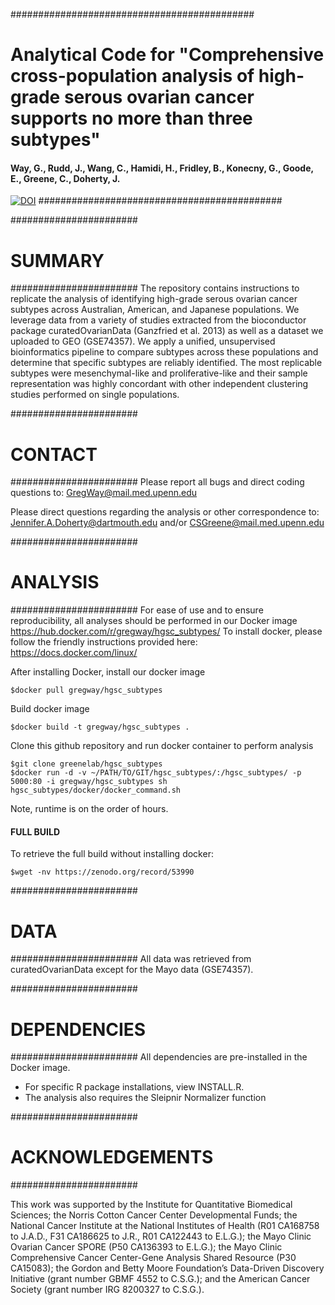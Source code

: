 
############################################
# Analytical Code for "Comprehensive cross-population analysis of high-grade serous ovarian cancer supports no more than three subtypes"

#### Way, G., Rudd, J., Wang, C., Hamidi, H., Fridley, B., Konecny, G., Goode, E., Greene, C., Doherty, J. 

[![DOI](https://zenodo.org/badge/doi/10.5281/zenodo.32906.svg)](http://dx.doi.org/10.5281/zenodo.32906)
############################################

#######################
# SUMMARY
#######################
The repository contains instructions to replicate the analysis of identifying high-grade serous ovarian cancer subtypes across Australian, American, and Japanese populations. We leverage data from a variety of studies extracted from the bioconductor package curatedOvarianData (Ganzfried et al. 2013) as well as a dataset we uploaded to GEO (GSE74357). We apply a unified, unsupervised bioinformatics pipeline to compare subtypes across these populations and determine that specific subtypes are reliably identified. The most replicable subtypes were mesenchymal-like and proliferative-like and their sample representation was highly concordant with other independent clustering studies performed on single populations.

#######################
# CONTACT
#######################
Please report all bugs and direct coding questions to:
GregWay@mail.med.upenn.edu

Please direct questions regarding the analysis or other correspondence to:
Jennifer.A.Doherty@dartmouth.edu and/or CSGreene@mail.med.upenn.edu

#######################
# ANALYSIS
#######################
For ease of use and to ensure reproducibility, all analyses should be performed in our Docker image <https://hub.docker.com/r/gregway/hgsc_subtypes/>
To install docker, please follow the friendly instructions provided here: <https://docs.docker.com/linux/>

After installing Docker, install our docker image
~~~~~~~~~~~~~~~~~~~~~~~~~~~~~
$docker pull gregway/hgsc_subtypes
~~~~~~~~~~~~~~~~~~~~~~~~~~~~~
Build docker image
~~~~~~~~~~~~~~~~~~~~~~~~~~~~~
$docker build -t gregway/hgsc_subtypes .
~~~~~~~~~~~~~~~~~~~~~~~~~~~~~
Clone this github repository and run docker container to perform analysis
~~~~~~~~~~~~~~~~~~~~~~~~~~~~~
$git clone greenelab/hgsc_subtypes
$docker run -d -v ~/PATH/TO/GIT/hgsc_subtypes/:/hgsc_subtypes/ -p 5000:80 -i gregway/hgsc_subtypes sh hgsc_subtypes/docker/docker_command.sh
~~~~~~~~~~~~~~~~~~~~~~~~~~~~~
Note, runtime is on the order of hours.

####  FULL BUILD

To retrieve the full build without installing docker:
~~~~~~~~~~~~~~~~~~~~~~~~~~~~~
$wget -nv https://zenodo.org/record/53990
~~~~~~~~~~~~~~~~~~~~~~~~~~~~~
#######################
# DATA
#######################
All data was retrieved from curatedOvarianData except for the Mayo data (GSE74357).

#######################
# DEPENDENCIES
#######################
All dependencies are pre-installed in the Docker image. 

* For specific R package installations, view INSTALL.R. 
* The analysis also requires the Sleipnir Normalizer function

#######################
# ACKNOWLEDGEMENTS
#######################

This work was supported by the Institute for Quantitative Biomedical Sciences; the Norris Cotton Cancer Center Developmental Funds; the National Cancer Institute at the National Institutes of Health (R01 CA168758 to J.A.D., F31 CA186625 to J.R., R01 CA122443 to E.L.G.); the Mayo Clinic Ovarian Cancer SPORE (P50 CA136393 to E.L.G.); the Mayo Clinic Comprehensive Cancer Center-Gene Analysis Shared Resource (P30 CA15083); the Gordon and Betty Moore Foundation’s Data-Driven Discovery Initiative (grant number GBMF 4552 to C.S.G.); and the American Cancer Society (grant number IRG 8200327 to C.S.G.).
